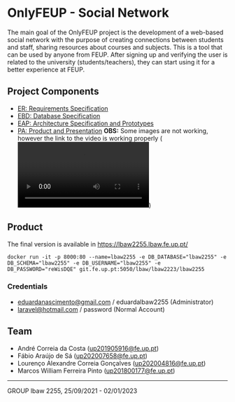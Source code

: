 # OnlyFEUP - Social Network

The main goal of the OnlyFEUP project is the development of a web-based social network with the purpose of creating connections between students and staff, sharing resources about courses and subjects. This is a tool that can be used by anyone from FEUP. After signing up and verifying the user is related to the university (students/teachers), they can start using it for a better experience at FEUP.

## Project Components

* [ER: Requirements Specification](https://github.com/marcwferreira/OnlyFEUP/blob/master/wiki/er.md)
* [EBD: Database Specification](https://github.com/marcwferreira/OnlyFEUP/blob/master/wiki/ebd.md)
* [EAP: Architecture Specification and Prototypes](https://github.com/marcwferreira/OnlyFEUP/blob/master/wiki/eap.md)
* [PA: Product and Presentation](https://github.com/marcwferreira/OnlyFEUP/blob/master/wiki/pa.md) **OBS:** Some images are not working, however the link to the video is working properly (![video](https://github.com/marcwferreira/OnlyFEUP/blob/master/docs/lbaw2255.mp4))

## Product

The final version is available in https://lbaw2255.lbaw.fe.up.pt/

```code
docker run -it -p 8000:80 --name=lbaw2255 -e DB_DATABASE="lbaw2255" -e DB_SCHEMA="lbaw2255" -e DB_USERNAME="lbaw2255" -e DB_PASSWORD="reWisDQE" git.fe.up.pt:5050/lbaw/lbaw2223/lbaw2255
```

### Credentials

- eduardanascimento@gmail.com / eduardalbaw2255 (Administrator)
- laravel@hotmail.com / password (Normal Account)

## Team

* André Correia da Costa (up201905916@fe.up.pt)
* Fábio Araújo de Sá (up202007658@fe.up.pt)
* Lourenço Alexandre Correia Gonçalves (up202004816@fe.up.pt)
* Marcos William Ferreira Pinto (up201800177@fe.up.pt)

---

GROUP lbaw 2255, 25/09/2021 - 02/01/2023
